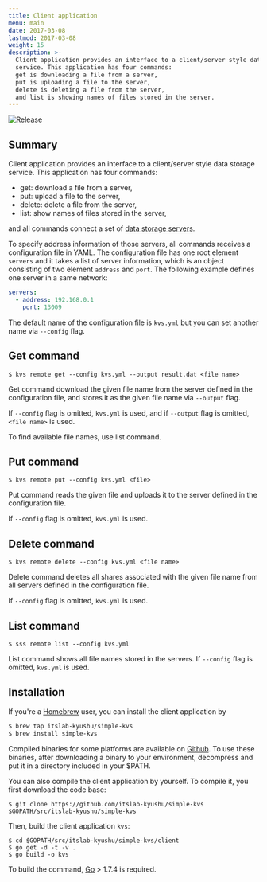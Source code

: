 ```yaml
---
title: Client application
menu: main
date: 2017-03-08
lastmod: 2017-03-08
weight: 15
description: >-
  Client application provides an interface to a client/server style data storage
  service. This application has four commands:
  get is downloading a file from a server,
  put is uploading a file to the server,
  delete is deleting a file from the server,
  and list is showing names of files stored in the server.
---
```

[![Release](https://img.shields.io/badge/release-0.2.0-brightgreen.svg)](https://github.com/itslab-kyushu/simple-kvs/releases/tag/v0.2.0)

## Summary
Client application provides an interface to a client/server style data storage
service.
This application has four commands:

* get: download a file from a server,
* put: upload a file to the server,
* delete: delete a file from the server,
* list: show names of files stored in the server,

and all commands connect a set of [data storage servers](../server).

To specify address information of those servers, all commands receives a
configuration file in YAML.
The configuration file has one root element `servers` and it takes a list of
server information, which is an object consisting of two element `address` and
`port`.
The following example defines one server in a same network:

```yaml
servers:
  - address: 192.168.0.1
    port: 13009
```

The default name of the configuration file is `kvs.yml` but you can set another
name via `--config` flag.

## Get command
```shell
$ kvs remote get --config kvs.yml --output result.dat <file name>
```

Get command download the given file name from the server
defined in the configuration file, and stores it as the given file name via
`--output` flag.

If `--config` flag is omitted, `kvs.yml` is used, and if `--output` flag is
omitted, `<file name>` is used.

To find available file names, use list command.


## Put command
```shell
$ kvs remote put --config kvs.yml <file>
```

Put command reads the given file and uploads it to the server defined in the
configuration file.

If `--config` flag is omitted, `kvs.yml` is used.

## Delete command
```shell
$ kvs remote delete --config kvs.yml <file name>
```

Delete command deletes all shares associated with the given file name from all
servers defined in the configuration file.

If `--config` flag is omitted, `kvs.yml` is used.

## List command
```shell
$ sss remote list --config kvs.yml
```

List command shows all file names stored in the servers.
If `--config` flag is omitted, `kvs.yml` is used.

## Installation
If you're a [Homebrew](http://brew.sh/) user,
you can install the client application by

```sh
$ brew tap itslab-kyushu/simple-kvs
$ brew install simple-kvs
```

Compiled binaries for some platforms are available on
[Github](https://github.com/itslab-kyushu/simple-kvs/releases).
To use these binaries, after downloading a binary to your environment, decompress and put it in a directory included in your $PATH.

You can also compile the client application by yourself.
To compile it, you first download the code base:

```shell
$ git clone https://github.com/itslab-kyushu/simple-kvs $GOPATH/src/itslab-kyushu/simple-kvs
```

Then, build the client application `kvs`:

```shell
$ cd $GOPATH/src/itslab-kyushu/simple-kvs/client
$ go get -d -t -v .
$ go build -o kvs
```

To build the command, [Go](https://golang.org/) > 1.7.4 is required.
